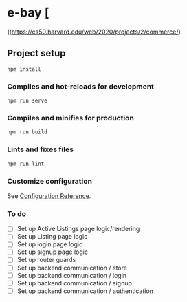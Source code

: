 # e-bay [
](https://cs50.harvard.edu/web/2020/projects/2/commerce/)
 [
](https://cs50.harvard.edu/web/2020/projects/2/commerce/)
## Project setup
```
npm install
```

### Compiles and hot-reloads for development
```
npm run serve
```

### Compiles and minifies for production
```
npm run build
```

### Lints and fixes files
```
npm run lint
```

### Customize configuration
See [Configuration Reference](https://cli.vuejs.org/config/).


### To do

- [ ] Set up Active Listings page logic/rendering
- [ ] Set up Listing page logic
- [ ] Set up login page logic
- [ ] Set up signup page logic
- [ ] Set up router guards
- [ ] Set up backend communication / store
- [ ] Set up backend communication / login
- [ ] Set up backend communication / signup
- [ ] Set up backend communication / authentication
